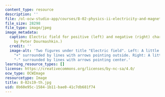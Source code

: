 ```yaml
---
content_type: resource
description: ''
file: /ol-ocw-studio-app/courses/8-02-physics-ii-electricity-and-magnetism-spring-2019/8b60e95c15841b11bae041c7db681f74_8-02s19-th.jpg
file_size: 28298
file_type: image/jpeg
image_metadata:
  caption: Electric field for positive (left) and negative (right) charges. (Image
    by Peter Dourmashkin.)
  credit: ''
  image-alt: 'Two figures under title "Electric field". Left: A little circle labeled
    "+" surrounded by lines with arrows pointing outside. Right: A little circle labeled
    "-" surrounded by lines with arrows pointing center.'
learning_resource_types: []
license: https://creativecommons.org/licenses/by-nc-sa/4.0/
ocw_type: OCWImage
resourcetype: Image
title: 8-02s19-th.jpg
uid: 8b60e95c-1584-1b11-bae0-41c7db681f74
---
```

